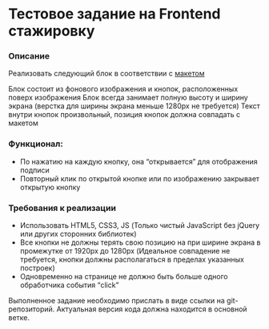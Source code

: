 # Тестовое задание на Frontend стажировку

### Описание
Реализовать следующий блок в соответствии с [макетом](https://www.figma.com/file/3gcKt8coTeNhFGnHuHWzjr/Стажировка---Тестовове-задание?node-id=1%3A123&mode=dev)

Блок состоит из фонового изображения и кнопок, расположенных поверх изображения
Блок всегда занимает полную высоту и ширину экрана (верстка для ширины экрана меньше 1280px не требуется)
Текст внутри кнопок произвольный, позиция кнопок должна совпадать с макетом

### Функционал:
- По нажатию на каждую кнопку, она “открывается” для отображения подписи
- Повторный клик по открытой кнопке или по изображению закрывает открытую кнопку

### Требования к реализации
- Использовать HTML5, CSS3, JS (Только чистый JavaScript без jQuery или других сторонних библиотек)
- Все кнопки не должны терять свою позицию на при ширине экрана в промежутке от 1920px до 1280px (Идеальное совпадение не требуется, кнопки должны располагаться в пределах указанных построек)
- Одновременно на странице не должно быть больше одного обработчика события “click”

Выполненное задание необходимо прислать в виде ссылки на git-репозиторий. Актуальная версия кода должна находится в основной ветке.
